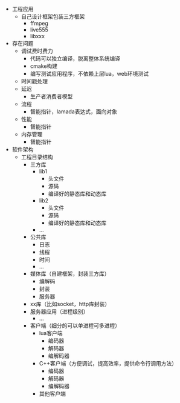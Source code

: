

- 工程应用
  - 自己设计框架包装三方框架
    - ffmpeg
    - live555
    - libxxx
- 存在问题
  - 调试费时费力
    - 代码可以独立编译，脱离整体系统编译
    - cmake构建
    - 编写测试应用程序，不依赖上层lua，web环境测试
  - 时间戳处理
  - 延迟
    - 生产者消费者模型
  - 流程
    - 智能指针，lamada表达式，面向对象
  - 性能
    - 智能指针
  - 内存管理
    - 智能指针
- 软件架构
  - 工程目录结构
    - 三方库
      - lib1
        - 头文件
        - 源码
        - 编译好的静态库和动态库
      - lib2
        - 头文件
        - 源码
        - 编译好的静态库和动态库
      - ...
    - 公共库
      - 日志
      - 线程
      - 时间
      - ...
    - 媒体库（自建框架，封装三方库）
      - 编解码
      - 封装
      - 服务器
    - xx库（比如socket，http库封装）
    - 服务器应用（进程级别）
      - ...
    - 客户端（细分的可以单进程可多进程）
      - lua客户端
        - 编码器
        - 解码器
        - 编解码器
      - C++客户端（方便调试，提高效率，提供命令行调用方法）
        - 编码器
        - 解码器
        - 编解码器
      - 其他客户端